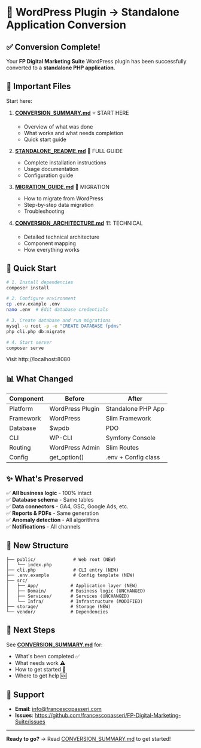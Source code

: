 # 🎉 WordPress Plugin → Standalone Application Conversion

## ✅ Conversion Complete!

Your **FP Digital Marketing Suite** WordPress plugin has been successfully converted to a **standalone PHP application**.

## 📂 Important Files

Start here:

1. **[CONVERSION_SUMMARY.md](./CONVERSION_SUMMARY.md)** ⭐ START HERE
   - Overview of what was done
   - What works and what needs completion
   - Quick start guide

2. **[STANDALONE_README.md](./STANDALONE_README.md)** 📖 FULL GUIDE
   - Complete installation instructions
   - Usage documentation
   - Configuration guide

3. **[MIGRATION_GUIDE.md](./MIGRATION_GUIDE.md)** 🔄 MIGRATION
   - How to migrate from WordPress
   - Step-by-step data migration
   - Troubleshooting

4. **[CONVERSION_ARCHITECTURE.md](./CONVERSION_ARCHITECTURE.md)** 🏗️ TECHNICAL
   - Detailed technical architecture
   - Component mapping
   - How everything works

## 🚀 Quick Start

```bash
# 1. Install dependencies
composer install

# 2. Configure environment
cp .env.example .env
nano .env  # Edit database credentials

# 3. Create database and run migrations
mysql -u root -p -e "CREATE DATABASE fpdms"
php cli.php db:migrate

# 4. Start server
composer serve
```

Visit http://localhost:8080

## 📊 What Changed

| Component | Before | After |
|-----------|--------|-------|
| Platform | WordPress Plugin | Standalone PHP App |
| Framework | WordPress | Slim Framework |
| Database | $wpdb | PDO |
| CLI | WP-CLI | Symfony Console |
| Routing | WordPress Admin | Slim Routes |
| Config | get_option() | .env + Config class |

## ✨ What's Preserved

✅ **All business logic** - 100% intact  
✅ **Database schema** - Same tables  
✅ **Data connectors** - GA4, GSC, Google Ads, etc.  
✅ **Reports & PDFs** - Same generation  
✅ **Anomaly detection** - All algorithms  
✅ **Notifications** - All channels  

## 📁 New Structure

```
├── public/              # Web root (NEW)
│   └── index.php
├── cli.php              # CLI entry (NEW)
├── .env.example         # Config template (NEW)
├── src/
│   ├── App/            # Application layer (NEW)
│   ├── Domain/         # Business logic (UNCHANGED)
│   ├── Services/       # Services (UNCHANGED)
│   └── Infra/          # Infrastructure (MODIFIED)
├── storage/            # Storage (NEW)
└── vendor/             # Dependencies
```

## 🎯 Next Steps

See **[CONVERSION_SUMMARY.md](./CONVERSION_SUMMARY.md)** for:

- What's been completed ✅
- What needs work ⚠️
- How to get started 🚀
- Where to get help 🆘

## 📧 Support

- **Email**: info@francescopasseri.com
- **Issues**: https://github.com/francescopasseri/FP-Digital-Marketing-Suite/issues

---

**Ready to go?** → Read [CONVERSION_SUMMARY.md](./CONVERSION_SUMMARY.md) to get started!
